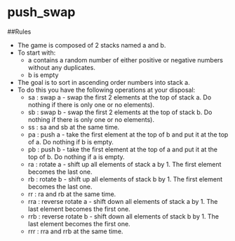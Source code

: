 # push_swap

##Rules
* The game is composed of 2 stacks named a and b.
* To start with:
  * a contains a random number of either positive or negative numbers without
any duplicates.
  * b is empty
* The goal is to sort in ascending order numbers into stack a.
* To do this you have the following operations at your disposal:
  * sa : swap a - swap the first 2 elements at the top of stack a. Do nothing if there is only one or no elements).
  * sb : swap b - swap the first 2 elements at the top of stack b. Do nothing if there is only one or no elements).
  * ss : sa and sb at the same time.  
  * pa : push a - take the first element at the top of b and put it at the top of a. Do nothing if b is empty.
  * pb : push b - take the first element at the top of a and put it at the top of b. Do nothing if a is empty.
  * ra : rotate a - shift up all elements of stack a by 1. The first element becomes the last one.
  * rb : rotate b - shift up all elements of stack b by 1. The first element becomes the last one.
  * rr : ra and rb at the same time.
  * rra : reverse rotate a - shift down all elements of stack a by 1. The last element becomes the first one.
  * rrb : reverse rotate b - shift down all elements of stack b by 1. The last element becomes the first one.
  * rrr : rra and rrb at the same time.
